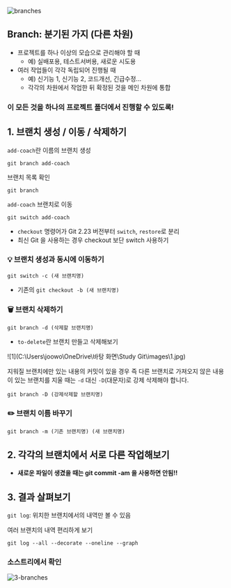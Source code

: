 ![branches](https://www.yalco.kr/images/lectures/git-github/3-1/branches.png)

## **Branch**: 분기된 가지 (다른 차원)

- 프로젝트를 하나 이상의 모습으로 관리해야 할 때
  - 예) 실배포용, 테스트서버용, 새로운 시도용
- 여러 작업들이 각각 독립되어 진행될 때
  - 예) 신기능 1, 신기능 2, 코드개선, 긴급수정...
  - 각각의 차원에서 작업한 뒤 확정된 것을 메인 차원에 통합

### 이 모든 것을 **하나의 프로젝트 폴더**에서 진행할 수 있도록!



## 1. 브랜치 생성 / 이동 / 삭제하기

`add-coach`란 이름의 브랜치 생성

```
git branch add-coach
```

브랜치 목록 확인

```
git branch
```

`add-coach` 브랜치로 이동

```
git switch add-coach
```

- `checkout` 명령어가 Git 2.23 버전부터 `switch`, `restore`로 분리
- 최신 Git 을 사용하는 경우 checkout 보단 switch 사용하기



### 💡 브랜치 생성과 동시에 이동하기

```
git switch -c (새 브랜치명)	
```

- 기존의 `git checkout -b (새 브랜치명)`



### 🗑 브랜치 삭제하기

```
git branch -d (삭제할 브랜치명)
```

- `to-delete`란 브랜치 만들고 삭제해보기





![1](C:\Users\joowo\OneDrive\바탕 화면\Study Git\images\1.jpg)

지워질 브랜치에만 있는 내용의 커밋이 있을 경우
즉 다른 브랜치로 가져오지 않은 내용이 있는 브랜치를 지울 때는
`-d` 대신 `-D`(대문자)로 강제 삭제해야 합니다.

```
git branch -D (강제삭제할 브랜치명)
```



### ✏️ 브랜치 이름 바꾸기

```
git branch -m (기존 브랜치명) (새 브랜치명)
```





## 2. 각각의 브랜치에서 서로 다른 작업해보기

* **새로운 파일이 생겼을 때는 git commit -am 을 사용하면 안됨!!**





## 3. 결과 살펴보기

`git log`: 위치한 브랜치에서의 내역만 볼 수 있음



여러 브랜치의 내역 편리하게 보기

```
git log --all --decorate --oneline --graph
```



### 소스트리에서 확인

![3-branches](https://www.yalco.kr/images/lectures/git-github/3-1/3-branches.png)